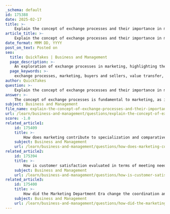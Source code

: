 ```yaml
---
_schema: default
id: 175388
date: 2025-02-17
title: >-
    Explain the concept of exchange processes and their importance in marketing.
article_title: >-
    Explain the concept of exchange processes and their importance in marketing.
date_format: MMM DD, YYYY
post_on_text: Posted on
seo:
  title: QuickTakes | Business and Management
  page_description: >-
    An exploration of exchange processes in marketing, highlighting their role in value creation, customer relationships, and economic dynamics.
  page_keywords: >-
    exchange processes, marketing, buyers and sellers, value transfer, consumer behavior, relationship building, economic activity, marketing strategies, customer needs, negotiation
author: QuickTakes
question: >-
    Explain the concept of exchange processes and their importance in marketing.
answer: >-
    The concept of exchange processes is fundamental to marketing, as it encapsulates the interactions between buyers and sellers that lead to the transfer of value. An exchange occurs when two parties agree to provide something of value to each other, which is essential for fulfilling needs and wants in the marketplace.\n\n### Key Elements of Exchange Processes\n\n1. **At Least Two Parties**: For an exchange to occur, there must be at least two participants—typically a buyer and a seller. Each party must have something the other values.\n\n2. **Something of Value**: Each party must offer something that the other party perceives as valuable. This could be a product, service, money, or information.\n\n3. **Communication and Delivery**: Effective communication is crucial for facilitating exchanges. Both parties need to understand what is being offered and how the exchange will take place.\n\n4. **Freedom to Accept or Reject**: Both parties must have the autonomy to decide whether to engage in the exchange. This freedom is essential for a voluntary transaction.\n\n5. **Desire to Deal with the Other Party**: There must be a mutual interest in engaging in the exchange. This desire can be influenced by factors such as trust, reputation, and perceived value.\n\n6. **Conditions for Exchange**: While the conditions for exchange may be met, an actual exchange may not occur unless both parties reach an agreement. This highlights the importance of negotiation and relationship-building in marketing.\n\n### Importance of Exchange Processes in Marketing\n\n- **Value Creation**: The exchange process is central to creating value for customers. Companies must understand customer needs and wants to offer products or services that fulfill those desires, thereby facilitating successful exchanges.\n\n- **Building Relationships**: Marketing is not just about individual transactions; it is about building long-term relationships with customers. Successful exchanges can lead to repeat business, customer loyalty, and positive word-of-mouth, which are vital for sustained success.\n\n- **Understanding Consumer Behavior**: By studying exchange processes, marketers can gain insights into consumer behavior, preferences, and motivations. This understanding helps in tailoring marketing strategies to better meet customer needs.\n\n- **Facilitating Economic Activity**: Exchange processes are fundamental to the functioning of the economy. They drive the flow of goods and services, influence pricing, and contribute to overall economic growth.\n\n- **Marketing Myopia Prevention**: A focus on exchange processes helps prevent marketing myopia, where companies become too product-focused and lose sight of customer needs. By prioritizing exchanges, businesses can adapt to changing market dynamics and consumer preferences.\n\nIn summary, exchange processes are vital in marketing as they represent the core of how value is created and delivered. Understanding these processes allows marketers to develop effective strategies that foster strong customer relationships and contribute to the overall health of the economy.
subject: Business and Management
file_name: explain-the-concept-of-exchange-processes-and-their-importance-in-marketing.md
url: /learn/business-and-management/questions/explain-the-concept-of-exchange-processes-and-their-importance-in-marketing
score: -1.0
related_article1:
    id: 175409
    title: >-
        How does marketing contribute to specialization and comparative advantage in the economy?
    subject: Business and Management
    url: /learn/business-and-management/questions/how-does-marketing-contribute-to-specialization-and-comparative-advantage-in-the-economy
related_article2:
    id: 175394
    title: >-
        How is customer satisfaction evaluated in terms of meeting needs and expectations?
    subject: Business and Management
    url: /learn/business-and-management/questions/how-is-customer-satisfaction-evaluated-in-terms-of-meeting-needs-and-expectations
related_article3:
    id: 175400
    title: >-
        How did the Marketing Department Era change the coordination and control of marketing activities?
    subject: Business and Management
    url: /learn/business-and-management/questions/how-did-the-marketing-department-era-change-the-coordination-and-control-of-marketing-activities
---
```


&nbsp;